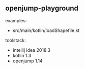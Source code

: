 ## openjump-playground

examples:

- src/main/kotlin/loadShapefile.kt

toolstack:

- intellij idea 2018.3
- kotlin 1.3
- openjump 1.14

